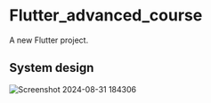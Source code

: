 # Flutter_advanced_course

A new Flutter project.

## System design


![Screenshot 2024-08-31 184306](https://github.com/user-attachments/assets/87806a3c-6c20-4ddc-9e09-a049d3a21929)
